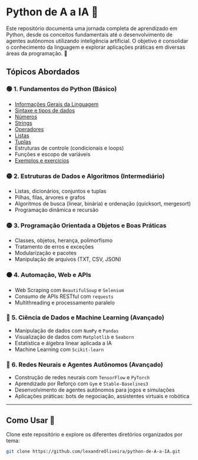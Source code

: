 
# **Python de A a IA** 🚀  

Este repositório documenta uma jornada completa de aprendizado em Python, desde os conceitos fundamentais até o desenvolvimento de agentes autônomos utilizando inteligência artificial. O objetivo é consolidar o conhecimento da linguagem e explorar aplicações práticas em diversas áreas da programação.  👣

## **Tópicos Abordados**  

### 🟢 **1. Fundamentos do Python (Básico)**
- [Informações Gerais da Linguagem](Fundamentos/gerais.md) 
- [Sintaxe e tipos de dados](Fundamentos/TiposDados/tiposDados.md)  
- [Números](Fundamentos/Numeros/numeros.md)
- [Strings](Fundamentos/Strings/strings.md)
- [Operadores](Fundamentos/Operadores/operadores.md)
- [Listas](Fundamentos/Listas/Listas.md)
- [Tuplas](Fundamentos/Tuplas/Tuplas.md.md)
- Estruturas de controle (condicionais e loops)  
- Funções e escopo de variáveis  
- [Exemplos e exercícios](Fundamentos/exercicios.py)

### 🟡 **2. Estruturas de Dados e Algoritmos (Intermediário)**  
- Listas, dicionários, conjuntos e tuplas  
- Pilhas, filas, árvores e grafos  
- Algoritmos de busca (linear, binária) e ordenação (quicksort, mergesort)  
- Programação dinâmica e recursão  

### 🟡 **3. Programação Orientada a Objetos e Boas Práticas**  
- Classes, objetos, herança, polimorfismo  
- Tratamento de erros e exceções  
- Modularização e pacotes  
- Manipulação de arquivos (TXT, CSV, JSON)  

### 🟠 **4. Automação, Web e APIs**  
- Web Scraping com `BeautifulSoup` e `Selenium`  
- Consumo de APIs RESTful com `requests`  
- Multithreading e processamento paralelo  

### 🔵 **5. Ciência de Dados e Machine Learning (Avançado)**  
- Manipulação de dados com `NumPy` e `Pandas`  
- Visualização de dados com `Matplotlib` e `Seaborn`  
- Estatística e álgebra linear aplicada a IA  
- Machine Learning com `Scikit-learn`  

### 🔴 **6. Redes Neurais e Agentes Autônomos (Avançado)**  
- Construção de redes neurais com `TensorFlow` e `PyTorch`  
- Aprendizado por Reforço com `Gym` e `Stable-Baselines3`  
- Desenvolvimento de agentes autônomos para jogos e simulações  
- Aplicações práticas: bots de negociação, assistentes virtuais e robótica  

---

## **Como Usar** 📌  
Clone este repositório e explore os diferentes diretórios organizados por tema:  

```bash
git clone https://github.com/lexandreOliveira/python-de-A-a-IA.git
```



